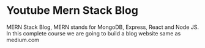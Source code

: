 # Youtube Mern Stack Blog
MERN Stack Blog, MERN stands for MongoDB, Express, React and Node JS. In this complete course we are going to build a blog website same as medium.com


